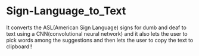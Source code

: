 # Sign-Language_to_Text
It converts the ASL(American Sign Language) signs for dumb and deaf to text using a CNN(convolutional neural network) and it also lets the user to pick words among the suggestions and then lets the user to copy the text to clipboard!!
